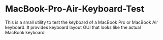 # MacBook-Pro-Air-Keyboard-Test
This is a small utility to test the keyboard of a MacBook Pro or MacBook Air keyboard.
It provides keyboard layout GUI that looks like the actual MacBook keyboard
